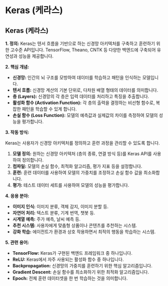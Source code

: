 # Keras (케라스)

## Keras (케라스)

**1. 정의:** Keras는 텐서 흐름을 기반으로 하는 신경망 아키텍처를 구축하고 훈련하기 위한 고수준 API입니다. TensorFlow, Theano, CNTK 등 다양한 백엔드에 구축되어 유연성과 성능을 제공합니다.

**2. 핵심 개념:**

*   **신경망:** 인간의 뇌 구조를 모방하여 데이터를 학습하고 패턴을 인식하는 모델입니다.
*   **텐서 흐름:** 신경망 계산의 기본 단위로, 다차원 배열 형태의 데이터를 의미합니다.
*   **층 (Layers):** 신경망의 각 층은 입력 데이터를 처리하고 특징을 추출합니다.
*   **활성화 함수 (Activation Function):** 각 층의 출력을 결정하는 비선형 함수로, 복잡한 패턴을 학습할 수 있게 합니다.
*   **손실 함수 (Loss Function):** 모델의 예측값과 실제값의 차이를 측정하여 모델의 성능을 평가합니다.

**3. 작동 방식:**

Keras는 사용자가 신경망 아키텍처를 정의하고 훈련 과정을 관리할 수 있도록 합니다.

1.  **모델 정의:** 원하는 신경망 아키텍처 (층의 종류, 연결 방식 등)를 Keras API를 사용하여 정의합니다.
2.  **컴파일:** 모델의 손실 함수, 최적화 알고리즘, 평가 지표 등을 설정합니다.
3.  **훈련:** 훈련 데이터를 사용하여 모델의 가중치를 조정하고 손실 함수 값을 최소화합니다.
4.  **평가:** 테스트 데이터 세트를 사용하여 모델의 성능을 평가합니다.

**4. 응용 분야:**

*   **이미지 인식:** 이미지 분류, 객체 감지, 이미지 분할 등.
*   **자연어 처리:** 텍스트 분류, 기계 번역, 챗봇 등.
*   **시계열 예측:** 주가 예측, 날씨 예측 등.
*   **추천 시스템:** 사용자에게 맞춤형 상품이나 콘텐츠를 추천하는 시스템.
*   **강화 학습:** 에이전트가 환경과 상호 작용하면서 최적의 행동을 학습하는 시스템.

**5. 관련 용어:**

*   **TensorFlow:** Keras가 구현된 백엔드 프레임워크 중 하나입니다.
*   **ReLU:** Keras에서 자주 사용되는 활성화 함수 중 하나입니다.
*   **Backpropagation:** 신경망의 가중치를 훈련하기 위한 핵심 알고리즘입니다.
*   **Gradient Descent:** 손실 함수를 최소화하기 위한 최적화 알고리즘입니다.
*   **Epoch:** 전체 훈련 데이터셋을 한 번 학습하는 것을 의미합니다.